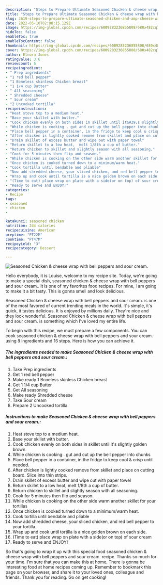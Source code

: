 ```yaml
---
description: "Steps to Prepare Ultimate Seasoned Chicken & cheese wrap with bell peppers and sour cream."
title: "Steps to Prepare Ultimate Seasoned Chicken & cheese wrap with bell peppers and sour cream."
slug: 3619-steps-to-prepare-ultimate-seasoned-chicken-and-amp-cheese-wrap-with-bell-peppers-and-sour-cream
date: 2022-05-10T02:08:15.129Z
image: https://img-global.cpcdn.com/recipes/6009283236855808/680x482cq70/seasoned-chicken-cheese-wrap-with-bell-peppers-and-sour-cream-recipe-main-photo.jpg
hideToc: false
enableToc: true
enableTocContent: false
thumbnail: https://img-global.cpcdn.com/recipes/6009283236855808/680x482cq70/seasoned-chicken-cheese-wrap-with-bell-peppers-and-sour-cream-recipe-main-photo.jpg
cover: https://img-global.cpcdn.com/recipes/6009283236855808/680x482cq70/seasoned-chicken-cheese-wrap-with-bell-peppers-and-sour-cream-recipe-main-photo.jpg
author: Elnora Jones
ratingvalue: 3.6
reviewcount: 6
recipeingredient:
- " Prep ingredients"
- "1 red bell pepper"
- "1 Boneless skinless Chicken breast"
- "1 1/4 cup Butter"
- " All seasoning"
- " Shredded cheese"
- " Sour cream"
- "2 Uncooked tortilla"
recipeinstructions:
- "Heat stove top to a medium heat."
- "Base your skillet with butter."
- "Cook chicken evenly on both sides in skillet until it&#39;s slightly golden brown."
- "While chicken is cooking . gut and cut up the bell pepper into chunks"
- "Place bell pepper in a container, in the fridge to keep cool & crisp until needed."
- "After chicken is lightly cooked remove from skillet and place on cutting board. Slice into thin strips."
- "Drain skillet of excess butter and wipe out with paper towel"
- "Return skillet to a low heat,  melt 1/8th a cup of butter."
- "Return chicken to skillet and slightly season with all seasoning."
- "Cook for 5 minutes then flip and season."
- "While chicken is cooking on the other side warm another skillet for your tortillas"
- "Once chicken is cooked turned down to a minimum/warm heat."
- "Cook tortilla until bendable and pliable"
- "Now add shredded cheese, your sliced chicken, and red bell pepper to your tortilla."
- "Wrap up and cook until tortilla is a nice golden brown on each side."
- "(Time to eat) place wrap on plate with a side(or on top) of sour cream"
- "Ready to serve and ENJOY!"
categories:
- Recipe
tags:
- seasoned
- chicken
- 

katakunci: seasoned chicken  
nutrition: 244 calories
recipecuisine: American
preptime: "PT22M"
cooktime: "PT47M"
recipeyield: "3"
recipecategory: Dessert

---
```



![Seasoned Chicken & cheese wrap with bell peppers and sour cream.](https://img-global.cpcdn.com/recipes/6009283236855808/680x482cq70/seasoned-chicken-cheese-wrap-with-bell-peppers-and-sour-cream-recipe-main-photo.jpg)

Hello everybody, it is Louise, welcome to my recipe site. Today, we're going to make a special dish, seasoned chicken & cheese wrap with bell peppers and sour cream.. It is one of my favorites food recipes. For mine, I am going to make it a bit tasty. This is gonna smell and look delicious.



Seasoned Chicken & cheese wrap with bell peppers and sour cream. is one of the most favored of current trending meals in the world. It's simple, it's quick, it tastes delicious. It is enjoyed by millions daily. They're nice and they look wonderful. Seasoned Chicken & cheese wrap with bell peppers and sour cream. is something which I've loved my entire life.


To begin with this recipe, we must prepare a few components. You can cook seasoned chicken & cheese wrap with bell peppers and sour cream. using 8 ingredients and 16 steps. Here is how you can achieve it.

<!--inarticleads1-->

##### The ingredients needed to make Seasoned Chicken & cheese wrap with bell peppers and sour cream.:

1. Take  Prep ingredients
1. Get 1 red bell pepper
1. Make ready 1 Boneless skinless Chicken breast
1. Get 1 1/4 cup Butter
1. Get  All seasoning
1. Make ready  Shredded cheese
1. Take  Sour cream
1. Prepare 2 Uncooked tortilla




<!--inarticleads2-->

##### Instructions to make Seasoned Chicken & cheese wrap with bell peppers and sour cream.:

1. Heat stove top to a medium heat.
1. Base your skillet with butter.
1. Cook chicken evenly on both sides in skillet until it&#39;s slightly golden brown.
1. While chicken is cooking . gut and cut up the bell pepper into chunks
1. Place bell pepper in a container, in the fridge to keep cool & crisp until needed.
1. After chicken is lightly cooked remove from skillet and place on cutting board. Slice into thin strips.
1. Drain skillet of excess butter and wipe out with paper towel
1. Return skillet to a low heat,  melt 1/8th a cup of butter.
1. Return chicken to skillet and slightly season with all seasoning.
1. Cook for 5 minutes then flip and season.
1. While chicken is cooking on the other side warm another skillet for your tortillas
1. Once chicken is cooked turned down to a minimum/warm heat.
1. Cook tortilla until bendable and pliable
1. Now add shredded cheese, your sliced chicken, and red bell pepper to your tortilla.
1. Wrap up and cook until tortilla is a nice golden brown on each side.
1. (Time to eat) place wrap on plate with a side(or on top) of sour cream
1. Ready to serve and ENJOY!



So that's going to wrap it up with this special food seasoned chicken & cheese wrap with bell peppers and sour cream. recipe. Thanks so much for your time. I'm sure that you can make this at home. There is gonna be interesting food at home recipes coming up. Remember to bookmark this page on your browser, and share it to your loved ones, colleague and friends. Thank you for reading. Go on get cooking!
